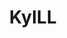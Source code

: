 ---
layout: post
title: KyILL
categories : [artist]
subject: KyILL
promotional-image: kyill.jpg
comments: true
---